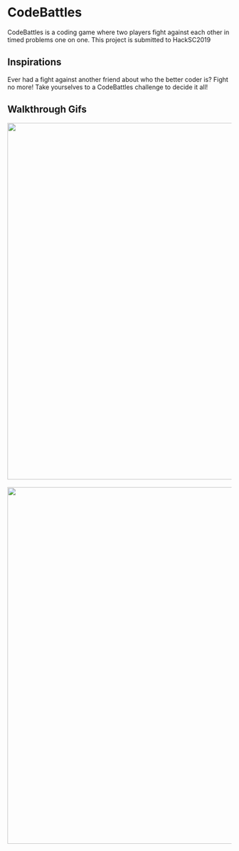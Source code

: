 # CodeBattles #

CodeBattles is a coding game where two players fight against each other in timed problems one on one.
This project is submitted to HackSC2019

## Inspirations ##
Ever had a fight against another friend about who the better coder is? Fight no more! Take yourselves to a CodeBattles challenge to decide it all!

## Walkthrough Gifs ##
<img src = 'http://g.recordit.co/rMCdYGTBnx.gif' width = 800><br><br>
<img src = 'http://g.recordit.co/nft3i6JnE9.gif' width = 800><br>
